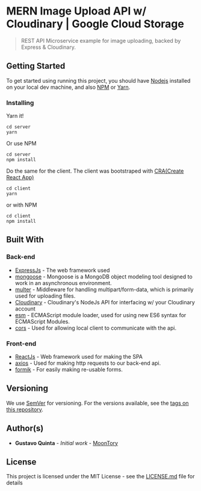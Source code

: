 # MERN Image Upload API w/ Cloudinary | Google Cloud Storage

> REST API Microservice example for image uploading, backed by Express & Cloudinary.

## Getting Started

To get started using running this project, you should have [Nodejs](https://nodejs.org/en/) installed on your local dev machine, and also [NPM](https://www.npmjs.com/) or [Yarn](https://yarnpkg.com/en/).

### Installing

Yarn it!

```
cd server
yarn
```

Or use NPM

```
cd server
npm install
```

Do the same for the client. The client was bootstraped with [CRA(Create React App)](https://www.npmjs.com/package/create-react-app)

```
cd client
yarn
```

or with NPM

```
cd client
npm install
```

## Built With

### Back-end

- [ExpressJs](https://expressjs.com/) - The web framework used
- [mongoose](https://www.npmjs.com/package/mongoose) - Mongoose is a MongoDB object modeling tool designed to work in an asynchronous environment.
- [multer](https://www.npmjs.com/package/multer) - Middleware for handling multipart/form-data, which is primarily used for uploading files.
- [Cloudinary](https://www.npmjs.com/package/cloudinary) - Cloudinary's NodeJs API for interfacing w/ your Cloudinary account
- [esm](https://www.npmjs.com/package/esm) - ECMAScript module loader, used for using new ES6 syntax for ECMAScript Modules.
- [cors](https://www.npmjs.com/package/cors) - Used for allowing local client to communicate with the api.

### Front-end

- [ReactJs](https://reactjs.org/) - Web framework used for making the SPA
- [axios](https://www.npmjs.com/package/axios) - Used for making http requests to our back-end api.
- [formik](https://www.npmjs.com/package/formik) - For easily making re-usable forms.

## Versioning

We use [SemVer](http://semver.org/) for versioning. For the versions available, see the [tags on this repository](https://github.com/MoonTory/mern-image-upload-cloudinary/tags).

## Author(s)

- **Gustavo Quinta** - _Initial work_ - [MoonTory](https://github.com/moontory)

## License

This project is licensed under the MIT License - see the [LICENSE.md](LICENSE.md) file for details
